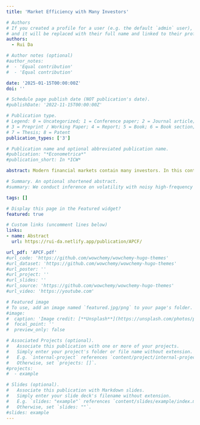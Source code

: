 ```yaml
---
title: 'Market Efficiency with Many Investors'

# Authors
# If you created a profile for a user (e.g. the default `admin` user), write the username (folder name) here
# and it will be replaced with their full name and linked to their profile.
authors:
  - Rui Da

# Author notes (optional)
#author_notes:
#  - 'Equal contribution'
#  - 'Equal contribution'

date: '2025-01-15T00:00:00Z'
doi: ''

# Schedule page publish date (NOT publication's date).
#publishDate: '2022-11-15T00:00:00Z'

# Publication type.
# Legend: 0 = Uncategorized; 1 = Conference paper; 2 = Journal article;
# 3 = Preprint / Working Paper; 4 = Report; 5 = Book; 6 = Book section;
# 7 = Thesis; 8 = Patent
publication_types: ['3']

# Publication name and optional abbreviated publication name.
#publication: "*Econometrica*"
#publication_short: In *ICW*

abstract: Modern financial markets contain many investors. In this context, we study the role of information in investor decision-making, and the informational efficiency and liquidity of the market. An equilibrium is characterized in closed-form for a continuous-time economy with many market participants and imperfect competition, in which investors receive private information with varying quality, and are heterogeneous in their misperception of the information quality. In equilibrium, investor heterogeneity in their misperception generates return predictability by investors’ trading, and trading of different investors follows a simple factor structure with weak factors. To conduct empirical analysis that builds on these equilibrium implications, we develop a new big-data econometric method that utilizes the factor structure to accommodate the high-dimensionality of these implications. Applying the framework to price and institution holding data of the US stock market, we document that individual institution’s trading with impotent predictive power can collectively generate significant return predictability that persists for about a quarter. We estimate dynamic price impact of around 0.25 at quarterly frequency, a moderate misperception of institutions on their information quality, and institutions’ contributions to the informational efficiency of the market.

# Summary. An optional shortened abstract.
#summary: We conduct inference on volatility with noisy high-frequency data. We assume the observed transaction price follows a continuous-time Itô-#semimartingale, contaminated by a discrete-time moving-average noise process associated with the arrival of trades. We estimate volatility, defined as #the quadratic variation of the semimartingale, by maximizing the likelihood of a misspecified moving-average model, with its order selected based on an #information criterion. Our inference is uniformly valid over a large class of noise processes whose magnitude and dependence structure vary with sample #size. We show that the convergence rate of our estimator dominates n1/4 as noise vanishes, and is determined by the selected order of noise dependence #when noise is sufficiently small. Our implementation guarantees positive estimates in finite samples.

tags: []

# Display this page in the Featured widget?
featured: true

# Custom links (uncomment lines below)
links:
- name: Abstract
  url: https://rui-da.netlify.app/publication/APCF/

url_pdf: 'APCF.pdf'
#url_code: 'https://github.com/wowchemy/wowchemy-hugo-themes'
#url_dataset: 'https://github.com/wowchemy/wowchemy-hugo-themes'
#url_poster: ''
#url_project: ''
#url_slides: ''
#url_source: 'https://github.com/wowchemy/wowchemy-hugo-themes'
#url_video: 'https://youtube.com'

# Featured image
# To use, add an image named `featured.jpg/png` to your page's folder.
#image:
#  caption: 'Image credit: [**Unsplash**](https://unsplash.com/photos/pLCdAaMFLTE)'
#  focal_point: ''
#  preview_only: false

# Associated Projects (optional).
#   Associate this publication with one or more of your projects.
#   Simply enter your project's folder or file name without extension.
#   E.g. `internal-project` references `content/project/internal-project/index.md`.
#   Otherwise, set `projects: []`.
#projects:
#  - example

# Slides (optional).
#   Associate this publication with Markdown slides.
#   Simply enter your slide deck's filename without extension.
#   E.g. `slides: "example"` references `content/slides/example/index.md`.
#   Otherwise, set `slides: ""`.
#slides: example
---
```

